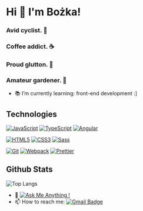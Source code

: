

# Hi 👋 I'm Bożka!

### Avid cyclist. :bicyclist:
### Coffee addict. :coffee:
### Proud glutton. :sandwich:
### Amateur gardener. :seedling:

- :books: I’m currently learning: front-end development :]

## Technologies

[![JavaScript](https://img.shields.io/badge/-JavaScript-f7df1e?style=flat-square&logo=javascript&logoColor=white)](https://github.com/zewazla/)
[![TypeScript](https://img.shields.io/badge/-TypeScript-3178c6?style=flat-square&logo=typescript&logoColor=white)](https://www.typescriptlang.org/)
[![Angular](https://img.shields.io/badge/-TypeScript-#f25229?style=flat-square&logo=angular&logoColor=white)](https://www.angular.org/)

[![HTML5](https://img.shields.io/badge/-HTML5-de4b25?style=flat-square&logo=html5&logoColor=white)](https://github.com/zewazla/)
[![CSS3](https://img.shields.io/badge/-CSS3-1a70b5?style=flat-square&logo=css3&logoColor=white)](https://github.com/zewazla/)
[![Sass](https://img.shields.io/badge/-Sass-cf649a?style=flat-square&logo=Sass&logoColor=white)](https://sass-lang.com/)

[![Git](https://img.shields.io/badge/-Git-fa4f28?style=flat-square&logo=git&logoColor=white)](https://git-scm.com/)
[![Webpack](https://img.shields.io/badge/-Webpack-1e72b3?style=flat-square&logo=Webpack&logoColor=white)](https://webpack.js.org/)
[![Prettier](https://img.shields.io/badge/-Prettier-1a2b34?style=flat-square&logo=Prettier&logoColor=white)](https://prettier.io/)




## Github Stats

![Top Langs](https://github-readme-stats.vercel.app/api/top-langs/?username=zewazla)




- 💬 [![Ask Me Anything !](https://img.shields.io/badge/Ask%20me-anything-1abc9c.svg)](https://github.com/zewazla/)
- 📫 How to reach me: [![Gmail Badge](https://img.shields.io/badge/-Gmail-c14438?style=flat-square&logo=Gmail&logoColor=white&link=mailto:bozka.majchrzak@gmail.com)](mailto:bozka.majchrzak@gmail.com)





